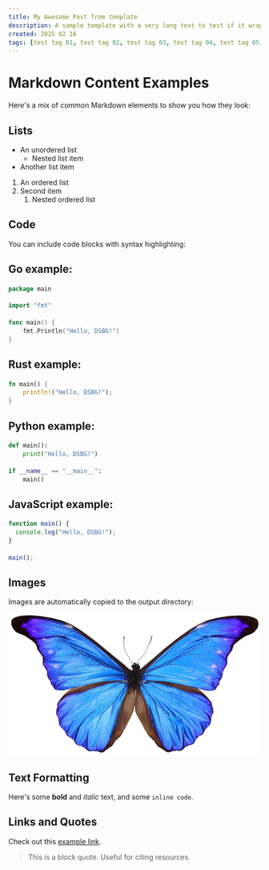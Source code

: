 ```yaml
---
title: My Awesome Post from template
description: A sample template with a very long text to test if it wraps correctly. Lorem ipsum dolor sit amet, consectetur adipiscing elit, sed do eiusmod tempor incididunt ut labore et dolore magna aliqua.
created: 2025 02 16
tags: [test tag 01, test tag 02, test tag 03, test tag 04, test tag 05, test tag 06, test tag 07, test tag 08, test tag 09, test tag 10]
---
```


# Markdown Content Examples

Here's a mix of common Markdown elements to show you how they look:

## Lists

- An unordered list
    - Nested list item
- Another list item

1.  An ordered list
2.  Second item
    1.  Nested ordered list

## Code

You can include code blocks with syntax highlighting:

## Go example:
```go
package main

import "fmt"

func main() {
    fmt.Println("Hello, DSBG!")
}
```

## Rust example:
```rust
fn main() {
    println!("Hello, DSBG!");
}
```

## Python example:
```python
def main():
    print("Hello, DSBG!")

if __name__ == "__main__":
    main()
```

## JavaScript example:
```javascript
function main() {
  console.log("Hello, DSBG!");
}

main();
```

## Images

Images are automatically copied to the output directory:

![A Butterfly](01_butterfly.webp)

## Text Formatting

Here's some **bold** and *italic* text, and some `inline code`.

## Links and Quotes

Check out this [example link](https://example.com).

> This is a block quote. Useful for citing resources.
